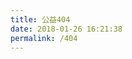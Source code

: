 ```yaml
---
title: 公益404
date: 2018-01-26 16:21:38
permalink: /404
---
```


<script type="text/javascript" src="//qzonestyle.gtimg.cn/qzone/hybrid/app/404/search_children.js" charset="utf-8" homePageUrl="/" homePageName="回到主页"></script>
